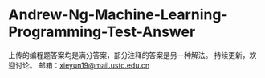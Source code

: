 # Andrew-Ng-Machine-Learning-Programming-Test-Answer
上传的编程题答案均是满分答案，部分注释的答案是另一种解法。
持续更新，欢迎讨论。
邮箱：xieyun19@mail.ustc.edu.cn
